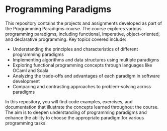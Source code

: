 # Programming Paradigms #

This repository contains the projects and assignments developed as part of the Programming Paradigms course. The course explores various programming paradigms, including functional, imperative, object-oriented, and declarative programming. Key topics covered include:

- Understanding the principles and characteristics of different programming paradigms
- Implementing algorithms and data structures using multiple paradigms
- Exploring functional programming concepts through languages like OCaml and Scala
- Analyzing the trade-offs and advantages of each paradigm in software development
- Comparing and contrasting approaches to problem-solving across paradigms

In this repository, you will find code examples, exercises, and documentation that illustrate the concepts learned throughout the course. The aim is to deepen understanding of programming paradigms and enhance the ability to choose the appropriate paradigm for various programming tasks.
